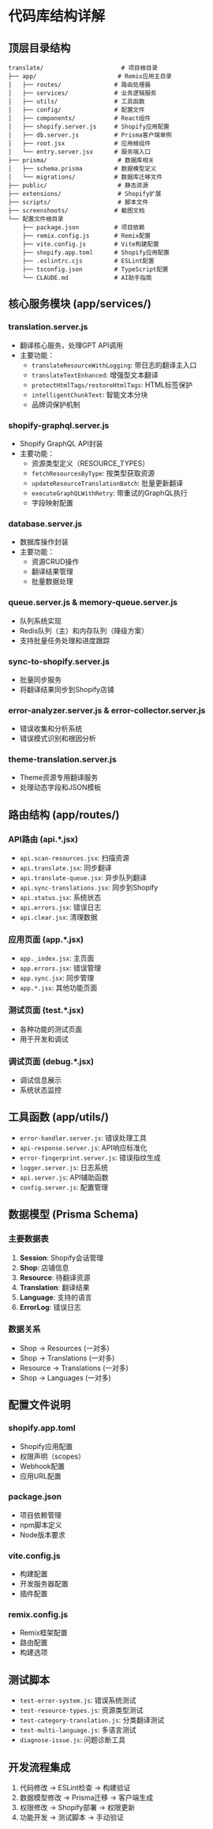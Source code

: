 # 代码库结构详解

## 顶层目录结构
```
translate/                      # 项目根目录
├── app/                       # Remix应用主目录
│   ├── routes/               # 路由处理器
│   ├── services/             # 业务逻辑服务
│   ├── utils/                # 工具函数
│   ├── config/               # 配置文件
│   ├── components/           # React组件
│   ├── shopify.server.js     # Shopify应用配置
│   ├── db.server.js          # Prisma客户端单例
│   ├── root.jsx              # 应用根组件
│   └── entry.server.jsx      # 服务端入口
├── prisma/                    # 数据库相关
│   ├── schema.prisma         # 数据模型定义
│   └── migrations/           # 数据库迁移文件
├── public/                    # 静态资源
├── extensions/                # Shopify扩展
├── scripts/                   # 脚本文件
├── screenshoots/             # 截图文档
└── 配置文件根目录
    ├── package.json          # 项目依赖
    ├── remix.config.js       # Remix配置
    ├── vite.config.js        # Vite构建配置
    ├── shopify.app.toml      # Shopify应用配置
    ├── .eslintrc.cjs         # ESLint配置
    ├── tsconfig.json         # TypeScript配置
    └── CLAUDE.md             # AI助手指南
```

## 核心服务模块 (app/services/)

### translation.server.js
- 翻译核心服务，处理GPT API调用
- 主要功能：
  - `translateResourceWithLogging`: 带日志的翻译主入口
  - `translateTextEnhanced`: 增强型文本翻译
  - `protectHtmlTags/restoreHtmlTags`: HTML标签保护
  - `intelligentChunkText`: 智能文本分块
  - 品牌词保护机制

### shopify-graphql.server.js  
- Shopify GraphQL API封装
- 主要功能：
  - 资源类型定义（RESOURCE_TYPES）
  - `fetchResourcesByType`: 按类型获取资源
  - `updateResourceTranslationBatch`: 批量更新翻译
  - `executeGraphQLWithRetry`: 带重试的GraphQL执行
  - 字段映射配置

### database.server.js
- 数据库操作封装
- 主要功能：
  - 资源CRUD操作
  - 翻译结果管理
  - 批量数据处理

### queue.server.js & memory-queue.server.js
- 队列系统实现
- Redis队列（主）和内存队列（降级方案）
- 支持批量任务处理和进度跟踪

### sync-to-shopify.server.js
- 批量同步服务
- 将翻译结果同步到Shopify店铺

### error-analyzer.server.js & error-collector.server.js
- 错误收集和分析系统
- 错误模式识别和根因分析

### theme-translation.server.js
- Theme资源专用翻译服务
- 处理动态字段和JSON模板

## 路由结构 (app/routes/)

### API路由 (api.*.jsx)
- `api.scan-resources.jsx`: 扫描资源
- `api.translate.jsx`: 同步翻译
- `api.translate-queue.jsx`: 异步队列翻译
- `api.sync-translations.jsx`: 同步到Shopify
- `api.status.jsx`: 系统状态
- `api.errors.jsx`: 错误日志
- `api.clear.jsx`: 清理数据

### 应用页面 (app.*.jsx)
- `app._index.jsx`: 主页面
- `app.errors.jsx`: 错误管理
- `app.sync.jsx`: 同步管理
- `app.*.jsx`: 其他功能页面

### 测试页面 (test.*.jsx)
- 各种功能的测试页面
- 用于开发和调试

### 调试页面 (debug.*.jsx)
- 调试信息展示
- 系统状态监控

## 工具函数 (app/utils/)
- `error-handler.server.js`: 错误处理工具
- `api-response.server.js`: API响应标准化
- `error-fingerprint.server.js`: 错误指纹生成
- `logger.server.js`: 日志系统
- `api.server.js`: API辅助函数
- `config.server.js`: 配置管理

## 数据模型 (Prisma Schema)

### 主要数据表
1. **Session**: Shopify会话管理
2. **Shop**: 店铺信息
3. **Resource**: 待翻译资源
4. **Translation**: 翻译结果
5. **Language**: 支持的语言
6. **ErrorLog**: 错误日志

### 数据关系
- Shop -> Resources (一对多)
- Shop -> Translations (一对多)
- Resource -> Translations (一对多)
- Shop -> Languages (一对多)

## 配置文件说明

### shopify.app.toml
- Shopify应用配置
- 权限声明（scopes）
- Webhook配置
- 应用URL配置

### package.json
- 项目依赖管理
- npm脚本定义
- Node版本要求

### vite.config.js
- 构建配置
- 开发服务器配置
- 插件配置

### remix.config.js
- Remix框架配置
- 路由配置
- 构建选项

## 测试脚本
- `test-error-system.js`: 错误系统测试
- `test-resource-types.js`: 资源类型测试
- `test-category-translation.js`: 分类翻译测试
- `test-multi-language.js`: 多语言测试
- `diagnose-issue.js`: 问题诊断工具

## 开发流程集成
1. 代码修改 -> ESLint检查 -> 构建验证
2. 数据模型修改 -> Prisma迁移 -> 客户端生成
3. 权限修改 -> Shopify部署 -> 权限更新
4. 功能开发 -> 测试脚本 -> 手动验证